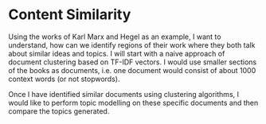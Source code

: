 # Content Similarity 

Using the works of Karl Marx and Hegel as an example, I want to understand, how can we identify regions of their work where they both talk about similar ideas and topics. I will start with a naive approach of document clustering based on TF-IDF vectors. I would use smaller sections of the books as documents, i.e. one document would consist of about 1000 context words (or not stopwords). 

Once I have identified similar documents using clustering algorithms, I would like to perform topic modelling on these specific documents and then compare the topics generated. 
